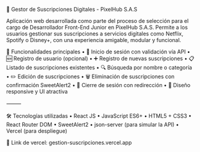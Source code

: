 🎯 Gestor de Suscripciones Digitales - PixelHub S.A.S

Aplicación web desarrollada como parte del proceso de selección para el cargo de Desarrollador Front-End Junior en PixelHub S.A.S. Permite a los usuarios gestionar sus suscripciones a servicios digitales como Netflix, Spotify o Disney+, con una experiencia amigable, modular y funcional.

🚀 Funcionalidades principales
	•	🔐 Inicio de sesión con validación vía API
	•	🆕 Registro de usuario (opcional)
	•	➕ Registro de nuevas suscripciones
	•	📋 Listado de suscripciones existentes
	•	🔍 Búsqueda por nombre o categoría
	•	✏️ Edición de suscripciones
	•	🗑 Eliminación de suscripciones con confirmación SweetAlert2
	•	🚪 Cierre de sesión con redirección
	•	📱 Diseño responsive y UI atractiva

⸻

🛠 Tecnologías utilizadas
	•	React JS
	•	JavaScript ES6+
	•	HTML5 + CSS3
	•	React Router DOM
	•	SweetAlert2
	•	json-server (para simular la API)
	•	Vercel (para despliegue)

🥸 Link de vercel: gestion-suscripciones.vercel.app

